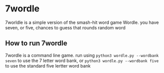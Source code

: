 # 7wordle
7worldle is a simple version of the smash-hit word game Wordle. you have seven, or five, chances to guess that rounds random word

## How to run 7wordle
7wordle is a command line game. run using 
``` python3 wordle.py --wordbank seven ```
to use the 7 letter word bank, or 
``` python3 wordle.py --wordbank five ```
to use the standard five lertter word bank